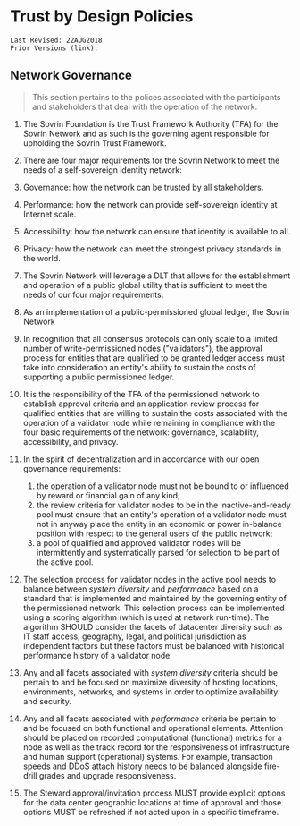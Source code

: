 # Trust by Design Policies
```
Last Revised: 22AUG2018
Prior Versions (link):

```
## Network Governance
>This section pertains to the polices associated with the participants and stakeholders that deal with the operation of the network.

1. The Sovrin Foundation is the Trust Framework Authority (TFA) for the Sovrin Network and as such is the governing agent responsible for upholding the Sovrin Trust Framework.  

1. There are four major requirements for the Sovrin Network to meet the needs of a self-sovereign identity network:

  1. Governance: how the network can be trusted by all stakeholders.
  1. Performance: how the network can provide self-sovereign identity at Internet scale.
  1. Accessibility: how the network can ensure that identity is available to all.
  1. Privacy: how the network can meet the strongest privacy standards in the world.

1. The Sovrin Network will leverage a DLT that allows for the establishment and operation of a public global utility that is sufficient to meet the needs of our four major requirements.

1. As an implementation of a public-permissioned global ledger, the Sovrin Network

1. In recognition that all consensus protocols can only scale to a limited number of write-permissioned nodes ("validators"), the approval process for entities that are qualified to be granted ledger access must take into consideration an entity's ability to sustain the costs of supporting a public permissioned ledger.

1. It is the responsibility of the TFA of the permissioned network to establish approval criteria and an application review process for qualified entities that are willing to sustain the costs associated with the operation of a validator node while remaining in compliance with the four basic requirements of the network: governance, scalability, accessibility, and privacy.

1. In the spirit of decentralization and in accordance with our open governance requirements:

   1. the operation of a validator node must not be bound to or influenced by reward or financial gain of any kind;
   1. the review criteria for validator nodes to be in the inactive-and-ready pool must ensure that an entity's operation of a validator node must not in anyway place the entity in an economic or power in-balance position with respect to the general users of the public network;  
   1. a pool of qualified and approved validator nodes will be intermittently and systematically parsed for selection to be part of the active pool.

1. The selection process for validator nodes in the active pool needs to balance between *system diversity* and *performance* based on a standard that is implemented and maintained by the governing entity of the permissioned network. This selection process can be implemented using a scoring algorithm (which is used at network run-time). The algorithm  SHOULD consider the facets of datacenter diversity such as IT staff access, geography, legal, and political jurisdiction as independent factors but these factors must be balanced with historical performance history of a validator node.

1. Any and all facets associated with *system diversity* criteria should be pertain to and be focused on maximize diversity of hosting locations, environments, networks, and systems in order to optimize availability and security.

1. Any and all facets associated with *performance* criteria be pertain to and be focused on both functional and operational elements. Attention should be placed on recorded computational (functional) metrics for a node as well as the track record for the responsiveness of infrastructure and human support (operational) systems. For example, transaction speeds and DDoS attach history needs to be balanced alongside fire-drill grades and upgrade responsiveness.

1. The Steward approval/invitation process MUST provide explicit options for the data center geographic locations at time of approval and those options MUST be refreshed if not acted upon in a specific timeframe.
